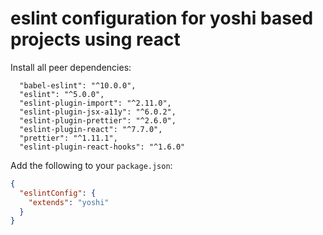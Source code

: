 # eslint configuration for yoshi based projects using react

Install all peer dependencies:

```
  "babel-eslint": "^10.0.0",
  "eslint": "^5.0.0",
  "eslint-plugin-import": "^2.11.0",
  "eslint-plugin-jsx-a11y": "^6.0.2",
  "eslint-plugin-prettier": "^2.6.0",
  "eslint-plugin-react": "^7.7.0",
  "prettier": "^1.11.1",
  "eslint-plugin-react-hooks": "^1.6.0"
```

Add the following to your `package.json`:

```json
{
  "eslintConfig": {
    "extends": "yoshi"
  }
}
```

